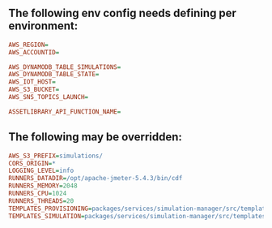 ## The following env config needs defining per environment:

```ini
AWS_REGION=
AWS_ACCOUNTID=

AWS_DYNAMODB_TABLE_SIMULATIONS=
AWS_DYNAMODB_TABLE_STATE=
AWS_IOT_HOST=
AWS_S3_BUCKET=
AWS_SNS_TOPICS_LAUNCH=

ASSETLIBRARY_API_FUNCTION_NAME=
```

## The following may be overridden:

```ini
AWS_S3_PREFIX=simulations/
CORS_ORIGIN=*
LOGGING_LEVEL=info
RUNNERS_DATADIR=/opt/apache-jmeter-5.4.3/bin/cdf
RUNNERS_MEMORY=2048
RUNNERS_CPU=1024
RUNNERS_THREADS=20
TEMPLATES_PROVISIONING=packages/services/simulation-manager/src/templates/provisioning.task.properties
TEMPLATES_SIMULATION=packages/services/simulation-manager/src/templates/simulation.task.properties
```
